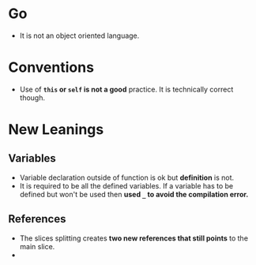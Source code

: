 # Go
- It is not an object oriented language.

# Conventions 
- Use of **`this` or `self` is not a good** practice. It is technically correct though.

# New Leanings 
## Variables
- Variable declaration outside of function is ok but **definition** is not.
- It is required to be all the defined variables. If a variable has to be defined but won't be used then **used `_` to avoid the compilation error.**

## References
- The slices splitting creates **two new references that still points** to the main slice.
- 